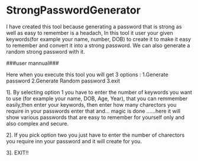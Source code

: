 # StrongPasswordGenerator
I have created this tool because generating a password that is strong as well as easy to remember is a headach, In this tool it user your given keywords(for example your name, number, DOB) to create it to make it easy to remember and convert it into a strong password.
We can also generate a random strong password with it.


###user mannual###

Here when you execute this tool you will get 3 options :
1.Generate password
2.Generate Random password
3.exit

1]. By selecting option 1 you have to enter the number of keywords you want to use (for example your name, DOB, Age, Year), that you can remmember easily,then enter your keywords, then enter how many charectors you require in your passwords enter that and...
magic is done ......here it will show various passwords that are easy to remember for yourself only and also complex and secure.

2]. If you pick option two you just have to enter the number of charectors you require inn your password and it will create for you.

3]. EXIT!!
